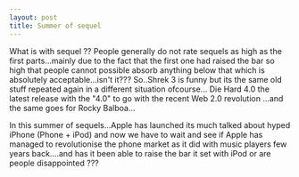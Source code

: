 ```yaml
---
layout: post
title: Summer of sequel
---
```


What is with sequel ?? People generally do not rate sequels as high as the first parts...mainly due to the fact that the first one had raised the bar so high that people cannot possible absorb anything below that which is absolutely acceptable...isn't it??? So..Shrek 3 is funny but its the same old stuff repeated again in a different situation ofcourse... Die Hard 4.0 the latest release with the "4.0" to go with the recent Web 2.0 revolution ...and the same goes for Rocky Balboa...

In this summer of sequels...Apple has launched its much talked about hyped iPhone (Phone + iPod) and now we have to wait and see if Apple has managed to revolutionise the phone market as it did with music players few years back....and has it been able to raise the bar it set with iPod or are people disappointed ???